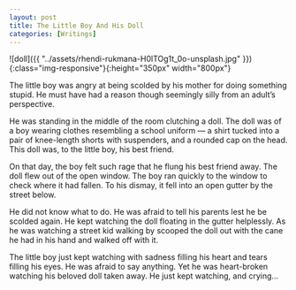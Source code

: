 ```yaml
---
layout: post
title: The Little Boy And His Doll
categories: [Writings]
---
```


![doll]({{ "../assets/rhendi-rukmana-H0lTOg1t_0o-unsplash.jpg" }}){:class="img-responsive"}{:height="350px" width="800px"}

The little boy was angry at being scolded by his mother for doing something stupid. He must have had a reason though seemingly silly from an adult’s perspective.

He was standing in the middle of the room clutching a doll. The doll was of a boy wearing clothes resembling a school uniform — a shirt tucked into a pair of knee-length shorts with suspenders, and a rounded cap on the head. This doll was, to the little boy, his best friend.

On that day, the boy felt such rage that he flung his best friend away. The doll flew out of the open window. The boy ran quickly to the window to check where it had fallen. To his dismay, it fell into an open gutter by the street below.

He did not know what to do. He was afraid to tell his parents lest he be scolded again. He kept watching the doll floating in the gutter helplessly.
As he was watching a street kid walking by scooped the doll out with the cane he had in his hand and walked off with it.

The little boy just kept watching with sadness filling his heart and tears filling his eyes. He was afraid to say anything. Yet he was heart-broken watching his beloved doll taken away. He just kept watching, and crying…